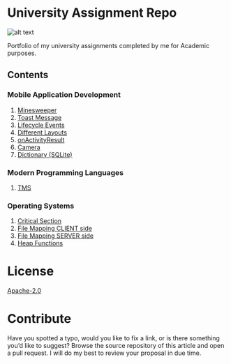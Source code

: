 # University Assignment Repo
![alt text](https://yenifikir.az/images/news/515_BEU.png)

Portfolio of my university assignments completed by me for Academic purposes.

## Contents

### Mobile Application Development

1. [Minesweeper]()
2. [Toast Message]()
3. [Lifecycle Events]() 
4. [Different Layouts]() 
5. [onActivityResult]() 
6. [Camera]() 
7. [Dictionary (SQLite)]() 

	
### Modern Programming Languages

1. [TMS]()


### Operating Systems

1. [Critical Section]()
2. [File Mapping CLIENT side]()
3. [File Mapping SERVER side]()
4. [Heap Functions]()


# License

[Apache-2.0](http://www.apache.org/licenses/LICENSE-2.0)    


# Contribute

Have you spotted a typo, would you like to fix a link, or is there something you’d like to suggest? Browse the source repository of this article and open a pull request. I will do my best to review your proposal in due time.
